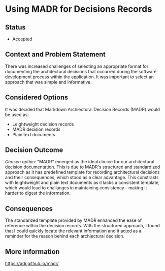 # Using MADR for Decisions Records

## Status 
- Accepted

## Context and Problem Statement 
There was increased challenges of selecting an appropriate format for documenting the architectural decisions that occurred  during the software development process within the application. It was important to select an approach that was simple and informative. 

## Considered Options
It was decided that Markdown Archiectural Decision Records (MADR) would be used as:
- Leightweight decision records
- MADR decision records
- Plain text documents
  
## Decision Outcome 
_Chosen option_: "MADR" emerged as the ideal choice for our architectural decision documentation. This is due to MADR's structured and standardized approach as it has predefined template for recording architectural decisions and their consequences, which stood as a clear advantage. This constrasts with leightweight and plain text documents as it lacks a consistent template, which would lead to challanges in maintaining consistency - making it harder to digest the information.

## Consequences
The standarized template provided by MADR enhanced the ease of reference within the decision records. With the structured approach, I found that I could quickly locate the relevant information and it acted as a reminder for the reason behind each archiectural decision.

## More information 
https://adr.github.io/madr/ 
